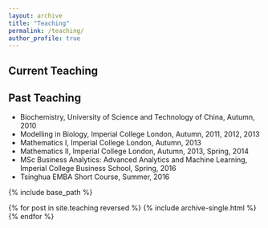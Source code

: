 ```yaml
---
layout: archive
title: "Teaching"
permalink: /teaching/
author_profile: true
---
```


## Current Teaching



## Past Teaching

* Biochemistry, University of Science and Technology of China, Autumn, 2010
* Modelling in Biology, Imperial College London, Autumn, 2011, 2012, 2013
* Mathematics I, Imperial College London, Autumn, 2013
* Mathematics II, Imperial College London, Autumn, 2013, Spring, 2014
* MSc Business Analytics: Advanced Analytics and Machine Learning, Imperial College Business School, Spring, 2016
* Tsinghua EMBA Short Course, Summer, 2016


{% include base_path %}

{% for post in site.teaching reversed %}
  {% include archive-single.html %}
{% endfor %}
